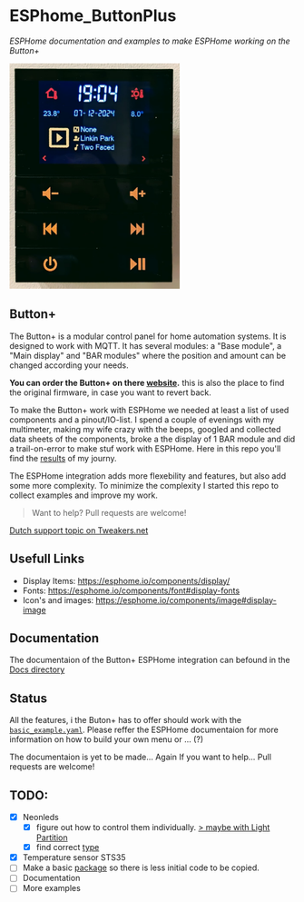 # ESPhome_ButtonPlus

*ESPHome documentation and examples to make ESPHome working on the Button+*

<img src="./Docs/ButtonPlusImage.png" alt="Buttonplus running ESPhome" width="300" height="397"/>

## Button+

The Button+ is a modular control panel for home automation systems. It is designed to work with MQTT. It has several modules: a "Base module", a "Main display" and "BAR modules" where the position and amount can be changed according your needs. 

__You can order the Button+ on there [website](https://button.plus).__ this is also the place to find the original firmware, in case you want to revert back.

To make the Button+ work with ESPHome we needed at least a list of used components and a pinout/IO-list. I spend a couple of evenings with my multimeter, making my wife crazy with the beeps, googled and collected data sheets of the components, broke a the display of 1 BAR module and did a trail-on-error to make stuf work with ESPHome. Here in this repo you'll find the [results](./Components) of my journy. 
 
The ESPHome integration adds more flexebility and features, but also add some more complexity. To minimize the complexity I started this repo to collect examples and improve my work.

> Want to help? Pull requests are welcome!

[Dutch support topic on Tweakers.net](https://gathering.tweakers.net/forum/list_messages/2270086)
<!-- 
[English support topic on Home Assistant Community:](https://)
TODO
 -->
 
## Usefull Links

* Display Items: https://esphome.io/components/display/
* Fonts: https://esphome.io/components/font#display-fonts
* Icon's and images: https://esphome.io/components/image#display-image

## Documentation

The documentaion of the Button+ ESPHome integration can befound in the [Docs directory](./Docs)

## Status

All the features, i the Buton+ has to offer should work with the [`basic_example.yaml`](./Examples/basic_example.yaml). Please reffer the ESPHome documentaion for more information on how to build your own menu or ... (?)

The documentaion is yet to be made... Again If you want to help... Pull requests are welcome!

## TODO:

- [x] Neonleds
	- [x] figure out how to control them individually. [> maybe with Light Partition](https://esphome.io/components/light/partition)
	- [x] find correct [type](https://esphome.io/components/light/neopixelbus.html#configuration-variables)
- [x] Temperature sensor STS35
- [ ] Make a basic [package](https://esphome.io/components/packages.html) so there is less initial code to be copied.
- [ ] Documentation
- [ ] More examples
